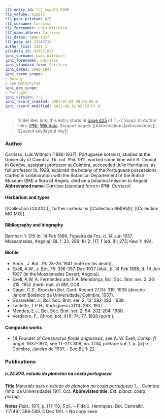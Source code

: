 ```yaml
---
tl2_entry_id: tl2_suppl3_0390
tl2_volume: suppl3
tl2_page_printed: 425
tl2_surname: Carrisso
tl2_forenames: Luis Wittnich
tl2_name_abbrev: Carrisso
tl2_dates: 1886-1937
tl2_page_id: 33266732
author_lsid: 1421-1
wikidata_id: Q10321691
ipni_surname: Luis Wittnich
ipni_forenames: Carrisso
ipni_standard_form: Carrisso
ipni_dates: 1886-1937
ipni_taxon_scope: 
- Botany
- Spermatophytes
ipni_geo_scope: 
- Portugal
ipni_version: 1.2
ipni_record_created: 2003-07-02 00:00:00.0
ipni_record_modified: 2012-09-18 09:59:07.0
---
```


> [!cite] BHL link: this entry starts at [page 425](https://www.biodiversitylibrary.org/page/33266732) of TL-2 Suppl. III
> Author links: [IPNI](https://www.ipni.org/a/1421-1), [Wikidata](https://www.wikidata.org/wiki/Q10321691). Support pages: [[Abbreviations|abbreviations]], [[Layout key|layout key]]

### Author

Carrisso, Luis Wittnich (1886-1937), Portuguese botanist, studied at the University of Coimbra, Dr. nat. Phil. 1911, worked some time with R. Chodat in Genève, assistant professor at Coimbra, succeeded Julio Henriques, as full professor ib. 1928, explored the botany of the Portuguese possessions, started in collaboration with the Botanical Departement of the British Museum (BM) a flora of Angola, died on a botanical mission to Angola 
**Abbreviated name**: *Carrisso* \[standard form in IPNI: *Carrisso*\]

#### Herbarium and types

[[Collection COI|COI]], further material in [[Collection BM|BM]], [[Collection MO|MO]].

#### Bibliography and biography

Barnhart 1: 315 (b. 14 Feb 1886, Figueira da Foz, d. 14 Jun 1937, Mossamedes, Angola); BL 1: 22, 289; IH 2: 117, 1 (ed. 8): 275; Kew 1: 484.

#### Biofile

- Anon., J. Bot. 79: 28-29. 1941 (note on his death).
- Exell, A.W., J. Bot. 75: 356-357. Dec 1937 (obit., b. 14 Feb 1886, d. 14 Jun 1937 (in the Mossamedes Desert, Angola)).
- Exell, A.W, A. Fernandes and F.A. Mendonça, Bol. Soc. Brot. ser. 2. 26: 215. 1952 (herb. mat. at BM, COI).
- Gager, C.S., Brooklyn Bot. Gard. Record 27(3): 319. 1938 (director Jardim Botânico da Universidade, Coimbra, 1937).
- Gossweiler, J., Bol. Soc. Brot. ser. 2. 13: 292-293. 1939.
- Laclette, T.P.H., Rodriguesia 3(11): 263. 1937.
- Mendes, E.J., Bol. Soc. Brot. ser. 2. 54: 202-204. 1980.
- Verdoorn, F., Chron. bot. 4(1): 74, 77. 1938 (portr.).

#### Composite works

- (1) Founder of *Conspectus florae angolensis*, see A. W. Exell, *Consp. fl. angol.* 1937-1970, see TL-2/1: 808, no. 1734, preface vol. 1, p. \[ix\]-xii, Coimbra, Janeiro de 1937. – See BL 1: 22.

### Publications

##### n.24.874. estudo do plancton na costa portugueza

**Title**
Materials para o *estudo do plancton na costa portugueza* 1.... Coimbra (Imp. da Universidade) 1911. Oct.
**Abbreviated title**: *Est. planct. costa portug.*

**Notes**
*Publ*.: 1911, p. \[1\]-110, *5 pl*.. – Fide J. Henriques, Bot. Centralbl. 117(49): 588-589. 5 Dec 1911. – No copy seen.

